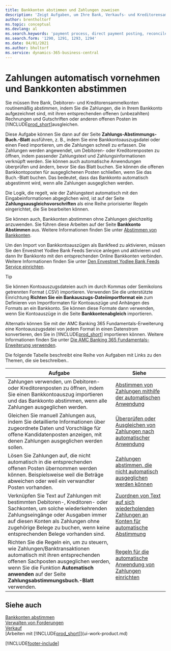 ```yaml
---
title: Bankkonten abstimmen und Zahlungen zuweisen
description: 'Zeigt Aufgaben, um Ihre Bank, Verkaufs- und Kreditorensammelkonte, Beitragszahlungseingänge oder Kosten auszugleichen und gleicht Zahlungen automatisch aus.'
author: brentholtorf
ms.topic: conceptual
ms.devlang: al
ms.search.keywords: 'payment process, direct payment posting, reconcile payment, expenses, cash receipts'
ms.search.form: '1290, 1291, 1293, 1294'
ms.date: 04/01/2021
ms.author: bholtorf
ms.service: dynamics-365-business-central
---
```

# <a name="applying-payments-automatically-and-reconciling-bank-accounts"></a>Zahlungen automatisch vornehmen und Bankkonten abstimmen
Sie müssen Ihre Bank, Debitoren- und Kreditorensammelkonten routinemäßig abstimmen, indem Sie die Zahlungen, die in Ihrem Bankkonto aufgezeichnet sind, mit ihren entsprechenden offenen (unbezahlten) Rechnungen und Gutschriften oder anderen offenen Posten im [!INCLUDE[prod_short](includes/prod_short.md)]ausgleichen.  

Diese Aufgabe können Sie dann auf der Seite **Zahlungs-Abstimmungs-Buch.-Blatt** ausführen, z. B., indem Sie eine Bankkontoauszugsdatei oder einen Feed importieren, um die Zahlungen schnell zu erfassen. Die Zahlungen werden angewendet, um Debitoren- oder Kreditorenposten zu öffnen, indem passender Zahlungstext und Zahlungsinformationen verknüpft werden. Sie können auch automatische Anwendungen überprüfen und ändern, bevor Sie das Blatt buchen. Sie können die offenen Bankkontoposten für ausgeglichenen Posten schließen, wenn Sie das Buch.-Blatt buchen. Das bedeutet, dass das Bankkonto automatisch abgestimmt wird, wenn alle Zahlungen ausgeglichen werden.

Die Logik, die regelt, wie der Zahlungstext automatisch mit den Eingabeinformationen abgeglichen wird, ist auf der Seite **Zahlungsausgleichsvorschriften** als eine Reihe priorisierter Regeln eingerichtet, die Sie bearbeiten können.

Sie können auch, Bankkonten abstimmen ohne Zahlungen gleichzeitig anzuwenden. Sie führen diese Arbeiten auf der Seite **Bankkonto Abstimmen** aus. Weitere Informationen finden Sie unter [Abstimmen von Bankkonten](bank-how-reconcile-bank-accounts-separately.md).   

Um den Import von Bankkontoauszügen als Bankfeed zu aktivieren, müssen Sie den Envestnet Yodlee Bank Feeds Service anlegen und aktivieren und dann Ihr Bankkonto mit den entsprechenden Online Bankkonten verbinden. Weitere Informationen finden Sie unter [Den Envestnet Yodlee Bank Feeds Service einrichten](bank-how-setup-bank-statement-service.md).  

> [!TIP]
> Sie können Kontoauszugsdateien auch im durch Kommas oder Semikolons getrennten Format (.CSV) importieren. Verwenden Sie die unterstützte Einrichtung **Richten Sie ein Bankauszugs-Dateiimportformat ein** zum Definieren von Importformaten für Kontoauszüge und Anhängen des Formats an ein Bankkonto. Sie können diese Formate dann verwenden, wenn Sie Kontoauszüge in die Seite **Bankkontenabgleich** importieren.

Alternativ können Sie mit der AMC Banking 365 Fundamentals-Erweiterung eine Kontoauszugsdatei von jedem Format in einen Datenstrom konvertieren, den Sie in [!INCLUDE[prod_short](includes/prod_short.md)] importieren können. Weitere Informationen finden Sie unter [Die AMC Banking 365 Fundamentals-Erweiterung verwenden](ui-extensions-amc-banking.md).  

Die folgende Tabelle beschreibt eine Reihe von Aufgaben mit Links zu den Themen, die sie beschreiben..  

| Aufgabe | Siehe |
| --- | --- |
| Zahlungen verwenden, um Debitoren- oder Kreditorenposten zu öffnen, indem Sie einen Bankkontoauszug importieren und das Bankkonto abstimmen, wenn alle Zahlungen ausgeglichen werden. |[Abstimmen von Zahlungen mithilfe der automatischen Anwendung](receivables-how-reconcile-payments-auto-application.md) |
| Gleichen Sie manuell Zahlungen aus, indem Sie detaillierte Informationen über zugeordnete Daten und Vorschläge für offene Kandidatenposten anzeigen, mit denen Zahlungen ausgeglichen werden sollen. |[Überprüfen oder Ausgleichen von Zahlungen nach automatischer Anwendung](receivables-how-review-apply-payments-auto-application.md) |
| Lösen Sie Zahlungen auf, die nicht automatisch in die entsprechenden offenen Posten übernommen werden können. Beispielsweise weil die Beträge abweichen oder weil ein verwandter Posten vorhanden. |[Zahlungen abstimmen, die nicht automatisch ausgeglichen werden können](receivables-how-reconcile-payments-cannot-apply-auto.md) |
| Verknüpfen Sie Text auf Zahlungen mit bestimmten Debitoren-, Kreditoren- oder Sachkonten, um solche wiederkehrenden Zahlungseingänge oder Ausgaben immer auf diesen Konten als Zahlungen ohne zugehörige Belege zu buchen, wenn keine entsprechenden Belege vorhanden sind. |[Zuordnen von Text auf sich wiederholenden Zahlungen an Konten für automatische Abstimmung](receivables-how-map-text-recurring-payments-accounts-auto-reconcilliation.md) |
|Richten Sie die Regeln ein, um zu steuern, wie Zahlungen/Banktransaktionen automatisch mit ihren entsprechenden offenen Sachposten ausgeglichen werden, wenn Sie die Funktion **Automatisch anwenden** auf der Seite **Zahlungsabstimmungsbuch.-Blatt** verwenden.|[Regeln für die automatische Anwendung von Zahlungen einrichten](receivables-how-set-up-payment-application-rules.md)|

## <a name="see-also"></a>Siehe auch
[Bankkonten abstimmen](bank-how-reconcile-bank-accounts-separately.md)  
[Verwalten von Forderungen](receivables-manage-receivables.md)  
[Verkauf](sales-manage-sales.md)  
[Arbeiten mit [!INCLUDE[prod_short](includes/prod_short.md)]](ui-work-product.md)


[!INCLUDE[footer-include](includes/footer-banner.md)]
